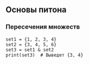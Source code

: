 ## Основы питона

### Пересечения множеств

```
set1 = {1, 2, 3, 4}  
set2 = {3, 4, 5, 6}  
set3 = set1 & set2  
print(set3)  # Выведет {3, 4} 
```